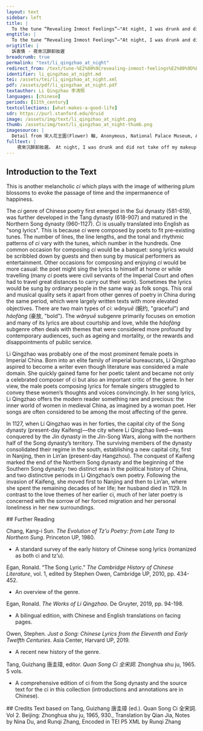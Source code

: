 ```yaml
---
layout: text
sidebar: left
title: |
  To the tune “Revealing Inmost Feelings”—"At night, I was drunk and did not take off my makeup" | 訴衷情 · 夜來沉醉卸妝遲
engtitle: |
  To the tune “Revealing Inmost Feelings”—"At night, I was drunk and did not take off my makeup"
origtitle: |
  訴衷情 · 夜來沉醉卸妝遲
breadcrumb: true
permalink: "text/li_qingzhao_at_night"
redirect_from: /text/tune-%E2%80%9Crevealing-inmost-feelings%E2%80%9D%E2%80%94-night-i-was-drunk-and-did-not-take-my-makeup
identifier: li_qingzhao_at_night.md
tei: /assets/tei/li_qingzhao_at_night.xml
pdf: /assets/pdf/li_qingzhao_at_night.pdf
textauthor: Li Qingzhao 李清照
languages: [chinese]
periods: [11th_century]
textcollections: [what-makes-a-good-life]
sdr: https://purl.stanford.edu/druid 
image: /assets/img/text/li_qingzhao_at_night.png
thumb: /assets/img/text/li_qingzhao_at_night-thumb.png
imagesource: |
  Detail from 宋人花王圖(Flower) 軸, Anonymous, National Palace Museum, Accession Number: K2A000211N000000000PAA [Public Domain]
fulltext: |
    夜來沉醉卸妝遲。 At night, I was drunk and did not take off my makeup. 梅萼插殘枝。 The plum blossom petals withered on the twig. 酒醒熏破春睡， As I sobered up, their smell broke the spring sleep; 夢斷不成歸。 the dream ended before I was able to reach home.  人悄悄， There was no sound of people, 月依依。 The moon lingered on, 翠簾垂。 The emerald curtain rolled down. 更挼殘蕊， Again, I pinched the leftover petals, 更撚餘香， Again, I rubbed the remaining fragrance, 更得些時。 Again, I obtained some more time.  
--- 
```

## Introduction to the Text 
<p>This is another melancholic <em>ci</em> which plays with the image of withering plum blossoms to evoke the passage of time and the impermanence of happiness.</p> <p>The <em>ci</em> genre of Chinese poetry first emerged in the Sui dynasty (581-619), was further developed in the Tang dynasty (618-907) and matured in the Northern Song dynasty (960-1127). <em>Ci</em> is usually translated into English as "song lyrics". This is because <em>ci</em> were composed by poets to fit pre-existing tunes. The number of lines, the line lengths, and the tonal and rhythmic patterns of <em>ci</em> vary with the tunes, which number in the hundreds. One common occasion for composing <em>ci</em> would be a banquet: song lyrics would be scribbled down by guests and then sung by musical performers as entertainment. Other occasions for composing and enjoying <em>ci</em> would be more casual: the poet might sing the lyrics to himself at home or while travelling (many <em>ci</em> poets were civil servants of the Imperial Court and often had to travel great distances to carry out their work). Sometimes the lyrics would be sung by ordinary people in the same way as folk songs. This oral and musical quality sets it apart from other genres of poetry in China during the same period, which were largely written texts with more elevated objectives. There are two main types of <em>ci</em>: <em>wǎnyuē</em> (婉约, "graceful") and <em>háofàng</em> (豪放, "bold"). The <em>wǎnyuē</em> subgenre primarily focuses on emotion and many of its lyrics are about courtship and love, while the<em> háofàng</em> subgenre often deals with themes that were considered more profound by contemporary audiences, such as ageing and mortality, or the rewards and disappointments of public service.</p> <p>Li Qingzhao was probably one of the most prominent female poets in Imperial China. Born into an elite family of imperial bureaucrats, Li Qingzhao aspired to become a writer even though literature was considered a male domain. She quickly gained fame for her poetic talent and became not only a celebrated composer of ci but also an important critic of the genre. In her view, the male poets composing lyrics for female singers struggled to convey these women’s thoughts and voices convincingly. In her song lyrics, Li Qingzhao offers the modern reader something rare and precious: the inner world of women in medieval China, as imagined by a woman poet. Her songs are often considered to be among the most affecting of the genre.</p> <p>In 1127, when Li Qingzhao was in her forties, the capital city of the Song dynasty (present-day Kaifeng)—the city where Li Qingzhao lived—was conquered by the Jin dynasty in the Jin-Song Wars, along with the northern half of the Song dynasty’s territory. The surviving members of the dynasty consolidated their regime in the south, establishing a new capital city, first in Nanjing, then in Lin’an (present-day Hangzhou). The conquest of Kaifeng marked the end of the Northern Song dynasty and the beginning of the Southern Song dynasty: two distinct eras in the political history of China, and two distinctive periods in Li Qingzhao’s own poetry. Following the invasion of Kaifeng, she moved first to Nanjing and then to Lin’an, where she spent the remaining decades of her life; her husband died in 1129. In contrast to the love themes of her earlier ci, much of her later poetry is concerned with the sorrow of her forced migration and her personal loneliness in her new surroundings.</p>
## Further Reading 
<p>Chang, Kang-i Sun. <em>The Evolution of Tz’u Poetry: from Late Tang to Northern Sung</em>. Princeton UP, 1980.</p> <ul> <li>A standard survey of the early history of Chinese song lyrics (romanized as both ci and tz’u).</li> </ul> <p>Egan, Ronald. “The Song Lyric.” <em>The Cambridge History of Chinese Literature</em>, vol. 1, edited by Stephen Owen, Cambridge UP, 2010, pp. 434-452.</p> <ul> <li>An overview of the genre.</li> </ul> <p>Egan, Ronald. <em>The Works of Li Qingzhao</em>. De Gruyter, 2019, pp. 94-198.</p> <ul> <li>A bilingual edition, with Chinese and English translations on facing pages.</li> </ul> <p>Owen, Stephen. <em>Just a Song: Chinese Lyrics from the Eleventh and Early Twelfth Centuries</em>. Asia Center, Harvard UP, 2019.</p> <ul> <li>A recent new history of the genre.</li> </ul> <p>Tang, Guizhang 唐圭璋, editor. <em>Quan Song Ci 全宋詞</em>. Zhonghua shu ju, 1965. 5 vols.</p> <ul> <li>A comprehensive edition of ci from the Song dynasty and the source text for the ci in this collection (introductions and annotations are in Chinese).</li> </ul>
## Credits
Text based on Tang, Guizhang 唐圭璋 (ed.). Quan Song Ci 全宋詞. Vol 2. Beijing: Zhonghua shu ju, 1965, 930., Translation by Qian Jia, Notes by Nina Du,  and Runqi Zhang, Encoded in TEI P5 XML by Runqi Zhang
